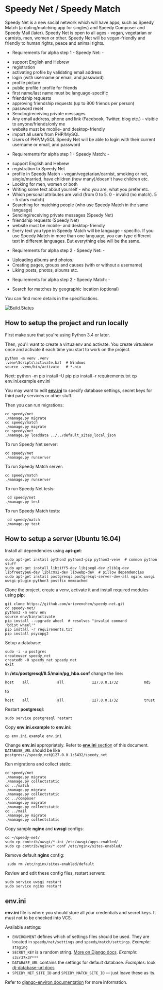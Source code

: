 # Speedy Net / Speedy Match

Speedy Net is a new social network which will have apps, such as Speedy Match (a dating/matching app for singles) and Speedy Composer and Speedy Mail (later). Speedy Net is open to all ages - vegan, vegetarian or carnists, men, women or other. Speedy Net will be vegan-friendly and friendly to human rights, peace and animal rights.

 - Requirements for alpha step 1 - Speedy Net: -

* support English and Hebrew
* registration
* activating profile by validating email address
* login (with username or email, and password)
* profile picture
* public profile / profile for friends
* first name/last name must be language-specific
* friendship requests
* approving friendship requests (up to 800 friends per person)
* password reset
* Sending/receiving private messages
* Any email address, phone and link (Facebook, Twitter, blog etc.) - visible to anyone/friends/only me
* website must be mobile- and desktop-friendly
* import all users from PHP/MySQL
* Users of PHP/MySQL Speedy Net will be able to login with their current username or email, and password

 - Requirements for alpha step 1 - Speedy Match: -

* support English and Hebrew
* registration to Speedy Net
* profile in Speedy Match - vegan/vegetarian/carnist, smoking or not, single/married, have children (how many)/doesn't have children etc.
* Looking for men, women or both
* Writing some text about yourself - who you are, what you prefer etc.
* Which personal attributes are valid (from 0 to 5. 0 - invalid (no match). 5 - 5 stars match)
* Searching for matching people (who use Speedy Match in the same language)
* Sending/receiving private messages (Speedy Net)
* friendship requests (Speedy Net)
* website must be mobile- and desktop-friendly
* Every text you type in Speedy Match will be language - specific. If you use Speedy Match in more than one language, you can type different text in different languages. But everything else will be the same.


 - Requirements for alpha step 2 - Speedy Net: -

* Uploading albums and photos.
* Creating pages, groups and causes (with or without a username)
* Liking posts, photos, albums etc.

 - Requirements for alpha step 2 - Speedy Match: -

* Search for matches by geographic location (optional)


You can find more details in the specifications.

[![Build Status](https://travis-ci.org/urievenchen/speedy-net.svg?branch=master)](https://travis-ci.org/urievenchen/speedy-net)

## How to setup the project and run locally

First make sure that you're using Python 3.4 or later.

Then, you'll want to create a virtualenv and activate. You create virtualenv once and activate it each time you start to work on the project.

    python -m venv .venv
    .venv\Scripts\activate.bat  # Windows
    source .venv/bin/activate   # *.nix

Next:
    python -m pip install -U pip
    pip install -r requirements.txt
    cp env.ini.example env.ini

You may want to edit [**env.ini**](#envini) to specify database settings, secret keys for third party services or other stuff.

Then you can run migrations:

    cd speedy/net
    ./manage.py migrate
    cd speedy/match
    ./manage.py migrate
    cd speedy/net
    ./manage.py loaddata ../../default_sites_local.json

To run Speedy Net server:

    cd speedy/net
    ./manage.py runserver

To run Speedy Match server:

    cd speedy/match
    ./manage.py runserver

To run Speedy Net tests:

     cd speedy/net
    ./manage.py test

To run Speedy Match tests:

     cd speedy/match
    ./manage.py test


## How to setup a server (Ubuntu 16.04)

Install all dependencies using **apt-get**:

    sudo apt-get install python3 python3-pip python3-venv  # common python stuff
    sudo apt-get install libtiff5-dev libjpeg8-dev zlib1g-dev libfreetype6-dev liblcms2-dev libwebp-dev  # pillow dependencies
    sudo apt-get install postgresql postgresql-server-dev-all nginx uwsgi uwsgi-plugin-python3 postfix memcached


Clone the project, create a venv, activate it and install required modules using **pip**:

    git clone https://github.com/urievenchen/speedy-net.git
    cd speedy-net/
    python3 -m venv env
    source env/bin/activate
    pip install --upgrade wheel  # resolves "invalid command 'bdist_wheel'"
    pip install -r requirements.txt
    pip install psycopg2

Setup a database:

    sudo -i -u postgres
    createuser speedy_net
    createdb -O speedy_net speedy_net
    exit

In **/etc/postgresql/9.5/main/pg_hba.conf** change the line:

    host    all             all             127.0.0.1/32            md5

to

    host    all             all             127.0.0.1/32            trust

Restart **postgresql**:

    sudo service postgresql restart

Copy **env.ini.example** to **env.ini**:

    cp env.ini.example env.ini

Change **env.ini** appropriately. Refer to [**env.ini** section](#envini) of this document. `DATABASE_URL` should be like `postgres://speedy_net@127.0.0.1:5432/speedy_net`

Run migrations and collect static:

    cd speedy/net
    ./manage.py migrate
    ./manage.py collectstatic
    cd ../match
    ./manage.py migrate
    ./manage.py collectstatic
    cd ../composer
    ./manage.py migrate
    ./manage.py collectstatic
    cd ../mail
    ./manage.py migrate
    ./manage.py collectstatic

Copy sample **nginx** and **uwsgi** configs:

    cd ~/speedy-net/
    sudo cp contrib/uwsgi/*.ini /etc/uwsgi/apps-enabled/
    sudo cp contrib/nginx/*.conf /etc/nginx/sites-enabled/

Remove default **nginx** config:
 
     sudo rm /etc/nginx/sites-enabled/default

Review and edit these config files, restart servers:

    sudo service uwsgi restart
    sudo service nginx restart


## env.ini

**env.ini** file is where you should store all your credentials and secret keys. It must not to be checked into VCS.

Available settings:

* `ENVIRONMENT` defines which of settings files should be used. They are located in `speedy/net/settings` and `speedy/match/settings`. *Example*: `staging`
* `SECRET_KEY` is a random string. [More on Django docs](https://docs.djangoproject.com/en/1.9/ref/settings/#secret-key). *Example*: `s3cr37k3Y***`
* `DATABASE_URL` contains the settings for default database. *Examples*: look [dj-database-url docs](https://github.com/kennethreitz/dj-database-url#url-schema)
* `SPEEDY_NET_SITE_ID` and `SPEEDY_MATCH_SITE_ID` — just leave these as its.

Refer to [django-environ documentation](https://django-environ.readthedocs.io/en/latest/) for more information.
